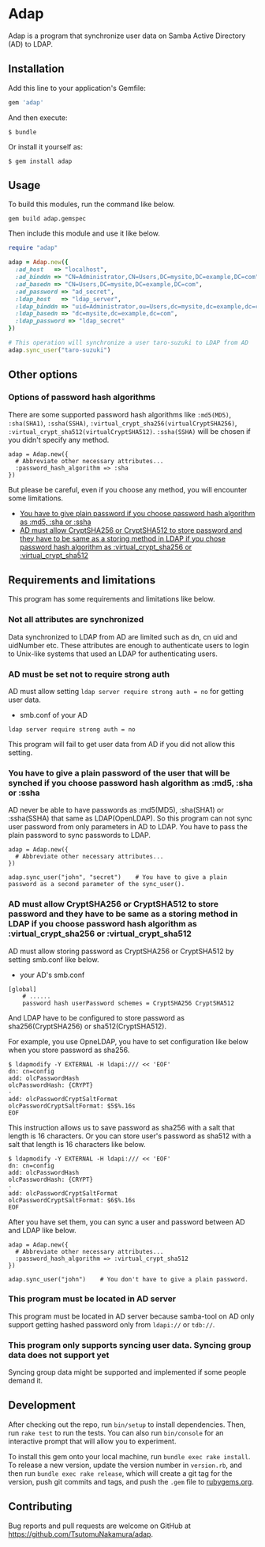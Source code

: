 # Adap
Adap is a program that synchronize user data on Samba Active Directory (AD) to LDAP.

## Installation

Add this line to your application's Gemfile:

```ruby
gem 'adap'
```

And then execute:

    $ bundle

Or install it yourself as:

    $ gem install adap

## Usage

To build this modules, run the command like below.

```
gem build adap.gemspec
```

Then include this module and use it like below.

```ruby
require "adap"

adap = Adap.new({
  :ad_host   => "localhost",                                                # Host name or IP of your Active Directory(AD)
  :ad_binddn => "CN=Administrator,CN=Users,DC=mysite,DC=example,DC=com",    # Bind dn of your AD
  :ad_basedn => "CN=Users,DC=mysite,DC=example,DC=com",                     # Base dn of your AD
  :ad_password => "ad_secret",                                              # Password of your AD's bind dn
  :ldap_host   => "ldap_server",                                            # Host name or IP of your LDAP
  :ldap_binddn => "uid=Administrator,ou=Users,dc=mysite,dc=example,dc=com", # Bind dn of your LDAP
  :ldap_basedn => "dc=mysite,dc=example,dc=com",                            # Base dn of your LDAP
  :ldap_password => "ldap_secret"                                           # Password of your LDAP's bind dn
})

# This operation will synchronize a user taro-suzuki to LDAP from AD
adap.sync_user("taro-suzuki")
```

## Other options
### Options of password hash algorithms
There are some supported password hash algorithms like `:md5(MD5)`, `:sha(SHA1)`, `:ssha(SSHA)`, `:virtual_crypt_sha256(virtualCryptSHA256)`, `:virtual_crypt_sha512(virtualCryptSHA512)`.
`:ssha(SSHA)` will be chosen if you didn't specify any method.

```
adap = Adap.new({
  # Abbreviate other necessary attributes...
  :password_hash_algorithm => :sha
})
```

But please be careful, even if you choose any method, you will encounter some limitations.

* [You have to give plain password if you choose password hash algorithm as :md5, :sha or :ssha](https://github.com/TsutomuNakamura/adap/#you-have-to-give-plain-password-if-you-choose-password-hash-algorithm-as-md5-sha-or-ssha)
* [AD must allow CryptSHA256 or CryptSHA512 to store password and they have to be same as a storing method in LDAP if you chose password hash algorithm as :virtual_crypt_sha256 or :virtual_crypt_sha512](https://github.com/TsutomuNakamura/adap/#ad-must-allow-cryptsha256-or-cryptsha512-to-store-password-and-they-have-to-be-same-as-a-storing-method-in-ldap)

## Requirements and limitations

This program has some requirements and limitations like below.

### Not all attributes are synchronized

Data synchronized to LDAP from AD are limited such as dn, cn uid and uidNumber etc.
These attributes are enough to authenticate users to login to Unix-like systems that used an LDAP for authenticating users.

### AD must be set not to require strong auth

AD must allow setting `ldap server require strong auth = no` for getting user data.

* smb.conf of your AD
```
ldap server require strong auth = no
```

This program will fail to get user data from AD if you did not allow this setting.

### You have to give a plain password of the user that will be synched if you choose password hash algorithm as :md5, :sha or :ssha
AD never be able to have passwords as :md5(MD5), :sha(SHA1) or :ssha(SSHA) that same as LDAP(OpenLDAP).
So this program can not sync user password from only parameters in AD to LDAP.
You have to pass the plain password to sync passwords to LDAP.

```
adap = Adap.new({
  # Abbreviate other necessary attributes...
})

adap.sync_user("john", "secret")    # You have to give a plain password as a second parameter of the sync_user().
```

### AD must allow CryptSHA256 or CryptSHA512 to store password and they have to be same as a storing method in LDAP if you choose password hash algorithm as :virtual_crypt_sha256 or :virtual_crypt_sha512

AD must allow storing password as CryptSHA256 or CryptSHA512 by setting smb.conf like below.

* your AD's smb.conf
```
[global]
    # ......
    password hash userPassword schemes = CryptSHA256 CryptSHA512
```

And LDAP have to be configured to store password as sha256(CryptSHA256) or sha512(CryptSHA512).

For example, you use OpneLDAP, you have to set configuration like below when you store password as sha256.

```
$ ldapmodify -Y EXTERNAL -H ldapi:/// << 'EOF'
dn: cn=config
add: olcPasswordHash
olcPasswordHash: {CRYPT}
-
add: olcPasswordCryptSaltFormat
olcPasswordCryptSaltFormat: $5$%.16s
EOF
```

This instruction allows us to save password as sha256 with a salt that length is 16 characters.
Or you can store user's password as sha512 with a salt that length is 16 characters like below.

```
$ ldapmodify -Y EXTERNAL -H ldapi:/// << 'EOF'
dn: cn=config
add: olcPasswordHash
olcPasswordHash: {CRYPT}
-
add: olcPasswordCryptSaltFormat
olcPasswordCryptSaltFormat: $6$%.16s
EOF
```

After you have set them, you can sync a user and password between AD and LDAP like below.

```
adap = Adap.new({
  # Abbreviate other necessary attributes...
  :password_hash_algorithm => :virtual_crypt_sha512
})

adap.sync_user("john")    # You don't have to give a plain password.
```

### This program must be located in AD server

This program must be located in AD server because samba-tool on AD only support getting hashed password only from `ldapi://` or `tdb://`.

### This program only supports syncing user data. Syncing group data does not support yet

Syncing group data might be supported and implemented if some people demand it.

## Development

After checking out the repo, run `bin/setup` to install dependencies. Then, run `rake test` to run the tests. You can also run `bin/console` for an interactive prompt that will allow you to experiment.

To install this gem onto your local machine, run `bundle exec rake install`. To release a new version, update the version number in `version.rb`, and then run `bundle exec rake release`, which will create a git tag for the version, push git commits and tags, and push the `.gem` file to [rubygems.org](https://rubygems.org).

## Contributing

Bug reports and pull requests are welcome on GitHub at https://github.com/TsutomuNakamura/adap.
